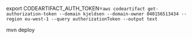 export CODEARTIFACT_AUTH_TOKEN=`aws codeartifact get-authorization-token --domain kjeldsen --domain-owner 040156513434 --region eu-west-1 --query authorizationToken --output text`

mvn deploy